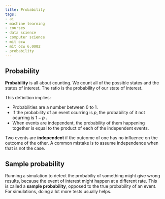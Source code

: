 ```yaml
---
title: Probability
tags:
- ai
- machine learning
- courses
- data science
- computer science
- mit ocw
- mit ocw 6.0002
- probability
---
```


## Probability
**Probability** is all about counting. We count all of the possible states and the states of interest. The ratio is the probability of our state of interest.

This definition implies:
- Probabilities are a number between 0 to 1.
- If the probability of an event ocurring is $p$, the probability of it not ocurring is $1 - p$ .
- When events are independent, the probability of them happening together is equal to the product of each of the independent events.

Two events are **independent** if the outcome of one has no influence on the outcome of the other. A common mistake is to assume independence when that is not the case.

## Sample probability
Running a simulation to detect the probabiliy of something might give wrong results, because the event of interest might happen at a different rate. This is called a **sample probability**, opposed to the true probability of an event. For simulations, doing a lot more tests usually helps.